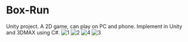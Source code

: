 # Box-Run
Unity project. A 2D game, can play on PC and phone.
Implement in Unity and 3DMAX using C#.
![1](https://user-images.githubusercontent.com/62585203/131211688-a6b6067f-7ea7-4e48-aff6-c919b2f60e76.jpg)
![2](https://user-images.githubusercontent.com/62585203/131211691-970b5f11-b5a2-4b84-9e6d-d89da93ff9c3.jpg)
![4](https://user-images.githubusercontent.com/62585203/131211692-5b87fcf3-f3dc-4d64-bebe-bd3fbbc046cf.jpg)
![3](https://user-images.githubusercontent.com/62585203/131211694-8af06e26-6e8a-4bd1-b5b8-dec5a6c108a9.jpg)

